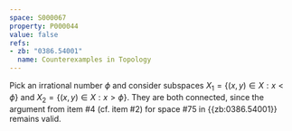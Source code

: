 ```yaml
---
space: S000067
property: P000044
value: false
refs:
- zb: "0386.54001"
  name: Counterexamples in Topology
---
```


Pick an irrational number $\phi$ and consider subspaces $X_1=\{(x,y)\in X: x<\phi\}$ and $X_2=\{(x,y)\in X: x>\phi\}$.
They are both connected, since the argument from item #4 (cf. item #2) for space #75 in {{zb:0386.54001}} remains valid.
